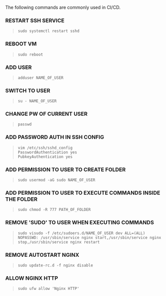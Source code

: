 The following commands are commonly used in CI/CD. 

### RESTART SSH SERVICE 
>     sudo systemctl restart sshd

### REBOOT VM
>     sudo reboot

### ADD USER
>     adduser NAME_OF_USER

### SWITCH TO USER
>     su - NAME_OF_USER

### CHANGE PW OF CURRENT USER
>     passwd

### ADD PASSWORD AUTH IN SSH CONFIG
>     vim /etc/ssh/sshd_config
>     PasswordAuthentication yes
>     PubkeyAuthentication yes

### ADD PERMISSION TO USER TO CREATE FOLDER
>     sudo usermod -aG sudo NAME_OF_USER

### ADD PERMISSION TO USER TO EXECUTE COMMANDS INSIDE THE FOLDER
>     sudo chmod -R 777 PATH_OF_FOLDER

### REMOVE 'SUDO' TO USER WHEN EXECUTING COMMANDS
>     sudo visudo -f /etc/sudoers.d/NAME_OF_USER dev ALL=(ALL) NOPASSWD: /usr/sbin/service nginx start,/usr/sbin/service nginx stop,/usr/sbin/service nginx restart

### REMOVE AUTOSTART NGINX
>     sudo update-rc.d -f nginx disable

### ALLOW NGINX HTTP
>     sudo ufw allow 'Nginx HTTP'
